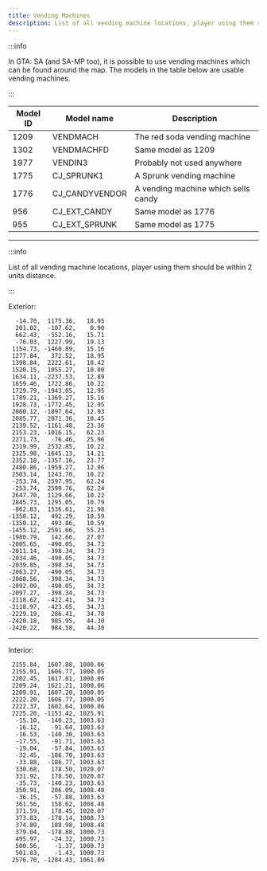 ```yaml
---
title: Vending Machines
description: List of all vending machine locations, player using them should be within 2 units distance. Very useful for anti-cheats.
---
```


:::info

In GTA: SA (and SA-MP too), it is possible to use vending machines which can be found around the map. The models in the table below are usable vending machines.

:::

| Model ID | Model name     |	Description                                                         |
| -------- | -------------- | ------------------------------------------------------------------- |
| 1209     | VENDMACH       | The red soda vending machine                                        |
| 1302     | VENDMACHFD     | Same model as 1209                                                  |
| 1977     | VENDIN3        | Probably not used anywhere |
| 1775     | CJ_SPRUNK1     | A Sprunk vending machine                                            |
| 1776     | CJ_CANDYVENDOR | A vending machine which sells candy                                 |
| 956      | CJ_EXT_CANDY   | Same model as 1776                                                  |
| 955      | CJ_EXT_SPRUNK  | Same model as 1775                                                  |

---

:::info

List of all vending machine locations, player using them should be within 2 units distance.

:::

Exterior:

```
  -14.70,  1175.36,   18.95
  201.02,  -107.62,    0.90
  662.43,  -552.16,   15.71
  -76.03,  1227.99,   19.13
 1154.73, -1460.89,   15.16
 1277.84,   372.52,   18.95
 1398.84,  2222.61,   10.42
 1520.15,  1055.27,   10.00
 1634.11, -2237.53,   12.89
 1659.46,  1722.86,   10.22
 1729.79, -1943.05,   12.95
 1789.21, -1369.27,   15.16
 1928.73, -1772.45,   12.95
 2060.12, -1897.64,   12.93
 2085.77,  2071.36,   10.45
 2139.52, -1161.48,   23.36
 2153.23, -1016.15,   62.23
 2271.73,   -76.46,   25.96
 2319.99,  2532.85,   10.22
 2325.98, -1645.13,   14.21
 2352.18, -1357.16,   23.77
 2480.86, -1959.27,   12.96
 2503.14,  1243.70,   10.22
 -253.74,  2597.95,   62.24
 -253.74,  2599.76,   62.24
 2647.70,  1129.66,   10.22
 2845.73,  1295.05,   10.79
 -862.83,  1536.61,   21.98
-1350.12,   492.29,   10.59
-1350.12,   493.86,   10.59
-1455.12,  2591.66,   55.23
-1980.79,   142.66,   27.07
-2005.65,  -490.05,   34.73
-2011.14,  -398.34,   34.73
-2034.46,  -490.05,   34.73
-2039.85,  -398.34,   34.73
-2063.27,  -490.05,   34.73
-2068.56,  -398.34,   34.73
-2092.09,  -490.05,   34.73
-2097.27,  -398.34,   34.73
-2118.62,  -422.41,   34.73
-2118.97,  -423.65,   34.73
-2229.19,   286.41,   34.70
-2420.18,   985.95,   44.30
-2420.22,   984.58,   44.30
```

---

Interior:

```
 2155.84,  1607.88, 1000.06
 2155.91,  1606.77, 1000.05
 2202.45,  1617.01, 1000.06
 2209.24,  1621.21, 1000.06
 2209.91,  1607.20, 1000.05
 2222.20,  1606.77, 1000.05
 2222.37,  1602.64, 1000.06
 2225.20, -1153.42, 1025.91
  -15.10,  -140.23, 1003.63
  -16.12,   -91.64, 1003.63
  -16.53,  -140.30, 1003.63
  -17.55,   -91.71, 1003.63
  -19.04,   -57.84, 1003.63
  -32.45,  -186.70, 1003.63
  -33.88,  -186.77, 1003.63
  330.68,   178.50, 1020.07
  331.92,   178.50, 1020.07
  -35.73,  -140.23, 1003.63
  350.91,   206.09, 1008.48
  -36.15,   -57.88, 1003.63
  361.56,   158.62, 1008.48
  371.59,   178.45, 1020.07
  373.83,  -178.14, 1000.73
  374.89,   188.98, 1008.48
  379.04,  -178.88, 1000.73
  495.97,   -24.32, 1000.73
  500.56,    -1.37, 1000.73
  501.83,    -1.43, 1000.73
 2576.70, -1284.43, 1061.09
```
